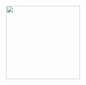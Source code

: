
<p style="font-size:14px" align="right"

<p align="center">
 <img height="200" height="auto" src="https://i.postimg.cc/Jz7zcPfM/logo3.png">

